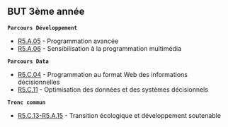 ## BUT 3ème année

**`Parcours Développement`**
- [R5.A.05](./R5A05) - Programmation avancée
- [R5.A.06](./R5A06) - Sensibilisation à la programmation multimédia

**`Parcours Data`**
- [R5.C.04](./R5C04) - Programmation au format Web des informations décisionnelles
- [R5.C.11](./R5C11) - Optimisation des données et des systèmes décisionnels

**`Tronc commun`**
- [R5.C.13-R5.A.15](./R5C13-R5A15) - Transition écologique et développement soutenable
